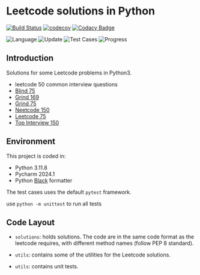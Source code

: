 

# Leetcode solutions in Python

[![Build Status](https://travis-ci.org/huajianmao/pyleet.svg?branch=master)](https://travis-ci.org/huajianmao/pyleet)
[![codecov](https://codecov.io/gh/huajianmao/pyleet/branch/master/graph/badge.svg)](https://codecov.io/gh/huajianmao/pyleet)
[![Codacy Badge](https://api.codacy.com/project/badge/Grade/8115b530daf64bdeb92b8125b627102c)](https://www.codacy.com/manual/huajianmao/pyleet?utm_source=github.com&amp;utm_medium=referral&amp;utm_content=huajianmao/pyleet&amp;utm_campaign=Badge_Grade)

![Language](https://img.shields.io/badge/Language-Python3-success.svg?logo=Python&logoColor=yellow)
![Update](https://img.shields.io/badge/Update-Daily-success.svg)
![Test Cases](https://img.shields.io/badge/Tests-3-success.svg)
![Progress](https://img.shields.io/badge/Progress-3%2F300-critical.svg)

## Introduction
Solutions for some Leetcode problems in Python3.

- leetcode 50 common interview questions
- [Blind 75](https://leetcode.com/list/oizxjoit)
- [Grind 169](https://leetcode.com/list/rabvlt31)
- [Grind 75](https://leetcode.com/list/rab78cw1)
- [Neetcode 150](https://leetcode.com/list/rr2ss0g5)
- [Leetcode 75](https://leetcode.com/studyplan/leetcode-75/)
- [Top Interview 150](https://leetcode.com/studyplan/top-interview-150/)

## Environment
This project is coded in:

- Python 3.11.8
- Pycharm 2024.1
- Python [Black](https://github.com/psf/black) formatter


The test cases uses the default `pytest` framework.

use `python -m unittest` to run all tests

## Code Layout
 - `solutions`: holds solutions.
   The code are in the same code format as the leetcode requires, with different method names (follow PEP 8 standard).

 - `utils`: contains some of the utilities for the Leetcode solutions.

 - `utils`: contains unit tests.

